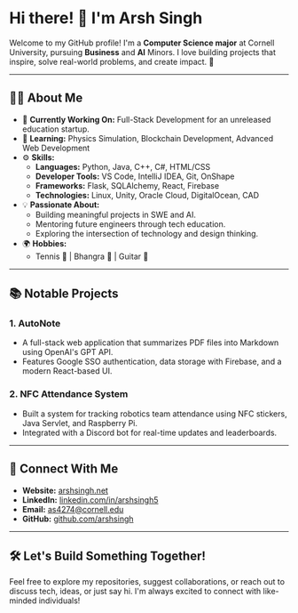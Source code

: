 # Hi there! 👋 I'm Arsh Singh

Welcome to my GitHub profile! I'm a **Computer Science major** at Cornell University, pursuing **Business** and **AI** Minors. I love building projects that inspire, solve real-world problems, and create impact. 🚀

---

## 👩‍💻 About Me
- 🔭 **Currently Working On:** Full-Stack Development for an unreleased education startup.
- 🌱 **Learning:** Physics Simulation, Blockchain Development, Advanced Web Development
- ⚙️ **Skills:**
  - **Languages:** Python, Java, C++, C#, HTML/CSS
  - **Developer Tools:** VS Code, IntelliJ IDEA, Git, OnShape
  - **Frameworks:** Flask, SQLAlchemy, React, Firebase
  - **Technologies:** Linux, Unity, Oracle Cloud, DigitalOcean, CAD
- 💡 **Passionate About:**
  - Building meaningful projects in SWE and AI.
  - Mentoring future engineers through tech education.
  - Exploring the intersection of technology and design thinking.
- 🌍 **Hobbies:**
  - Tennis 🎾 | Bhangra 🕺 | Guitar 🎸

---

## 📚 Notable Projects
### **1. AutoNote**
- A full-stack web application that summarizes PDF files into Markdown using OpenAI's GPT API.
- Features Google SSO authentication, data storage with Firebase, and a modern React-based UI.

### **2. NFC Attendance System**
- Built a system for tracking robotics team attendance using NFC stickers, Java Servlet, and Raspberry Pi.
- Integrated with a Discord bot for real-time updates and leaderboards.

---

## 💼 Connect With Me
- **Website:** [arshsingh.net](https://arshsingh.net)
- **LinkedIn:** [linkedin.com/in/arshsingh5](https://www.linkedin.com/in/arshsingh5)
- **Email:** [as4274@cornell.edu](mailto:as4274@cornell.edu)
- **GitHub:** [github.com/arshsingh](https://github.com/arshsingh)

---

## 🛠️ Let's Build Something Together!
Feel free to explore my repositories, suggest collaborations, or reach out to discuss tech, ideas, or just say hi. I'm always excited to connect with like-minded individuals!

